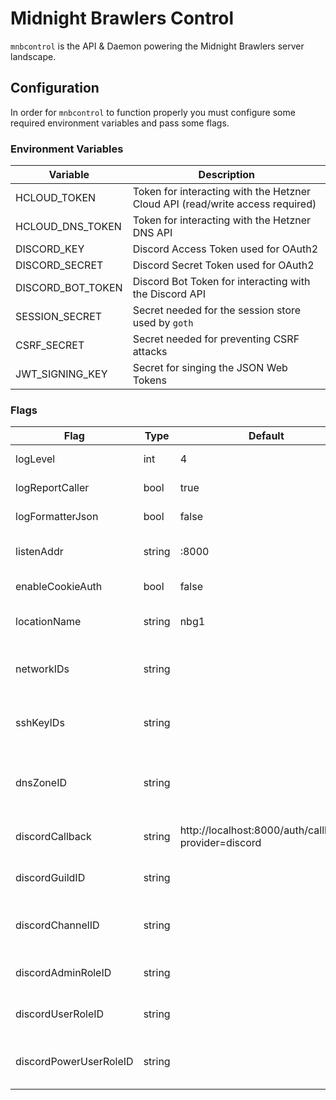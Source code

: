 # Midnight Brawlers Control

`mnbcontrol` is the API & Daemon powering the Midnight Brawlers
server landscape.

## Configuration

In order for `mnbcontrol` to function properly you must configure some
required environment variables and pass some flags.

### Environment Variables 

| Variable          | Description
| ---               | ---
| HCLOUD_TOKEN      | Token for interacting with the Hetzner Cloud API (read/write access required)
| HCLOUD_DNS_TOKEN  | Token for interacting with the Hetzner DNS API
| DISCORD_KEY       | Discord Access Token used for OAuth2
| DISCORD_SECRET    | Discord Secret Token used for OAuth2
| DISCORD_BOT_TOKEN | Discord Bot Token for interacting with the Discord API
| SESSION_SECRET    | Secret needed for the session store used by `goth`
| CSRF_SECRET       | Secret needed for preventing CSRF attacks
| JWT_SIGNING_KEY   | Secret for singing the JSON Web Tokens

### Flags

| Flag                   | Type   | Default                                              | Description
| ---                    | ---    | ---                                                  | ---
| logLevel               | int    | 4                                                    | log level (0-6)
| logReportCaller        | bool   | true                                                 | log report caller
| logFormatterJson       | bool   | false                                                | log formatter json
| listenAddr             | string | :8000                                                | http server listen address
| enableCookieAuth       | bool   | false                                                | set cookie after login
| locationName           | string | nbg1                                                 | Hetzner location name
| networkIDs             | string |                                                      | comma separated list of network ids
| sshKeyIDs              | string |                                                      | comma separated list if ssh key ids
| dnsZoneID              | string |                                                      | dns zone id, can be empty for disabling dns support
| discordCallback        | string | http://localhost:8000/auth/callback?provider=discord | discord oauth callback url
| discordGuildID         | string |                                                      | discord guild id for authorization
| discordChannelID       | string |                                                      | discord channel id for user interaction
| discordAdminRoleID     | string |                                                      | discord role id for admin authorization
| discordUserRoleID      | string |                                                      | discord role id for user authorization
| discordPowerUserRoleID | string |                                                      | discord role id for power user authorization
